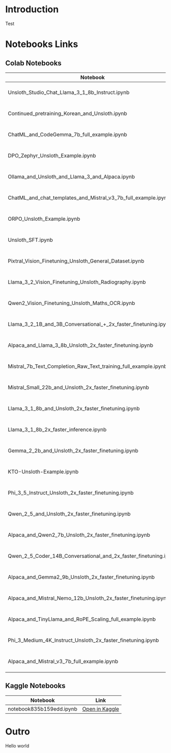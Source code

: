 # Introduction
Test

# Notebooks Links
## Colab Notebooks
| Notebook | Link |
| --- | --- |
| Unsloth_Studio_Chat_Llama_3_1_8b_Instruct.ipynb | [Open in Colab](https://colab.research.google.com/github/Erland366/unsloth-notebooks/blob/master/notebooks/Others/Unsloth_Studio_Chat_Llama_3_1_8b_Instruct.ipynb) |
| Continued_pretraining_Korean_and_Unsloth.ipynb | [Open in Colab](https://colab.research.google.com/github/Erland366/unsloth-notebooks/blob/master/notebooks/Others/Continued_pretraining_Korean_and_Unsloth.ipynb) |
| ChatML_and_CodeGemma_7b_full_example.ipynb | [Open in Colab](https://colab.research.google.com/github/Erland366/unsloth-notebooks/blob/master/notebooks/Others/ChatML_and_CodeGemma_7b_full_example.ipynb) |
| DPO_Zephyr_Unsloth_Example.ipynb | [Open in Colab](https://colab.research.google.com/github/Erland366/unsloth-notebooks/blob/master/notebooks/Others/DPO_Zephyr_Unsloth_Example.ipynb) |
| Ollama_and_Unsloth_and_Llama_3_and_Alpaca.ipynb | [Open in Colab](https://colab.research.google.com/github/Erland366/unsloth-notebooks/blob/master/notebooks/Others/Ollama_and_Unsloth_and_Llama_3_and_Alpaca.ipynb) |
| ChatML_and_chat_templates_and_Mistral_v3_7b_full_example.ipynb | [Open in Colab](https://colab.research.google.com/github/Erland366/unsloth-notebooks/blob/master/notebooks/Others/ChatML_and_chat_templates_and_Mistral_v3_7b_full_example.ipynb) |
| ORPO_Unsloth_Example.ipynb | [Open in Colab](https://colab.research.google.com/github/Erland366/unsloth-notebooks/blob/master/notebooks/Others/ORPO_Unsloth_Example.ipynb) |
| Unsloth_SFT.ipynb | [Open in Colab](https://colab.research.google.com/github/Erland366/unsloth-notebooks/blob/master/notebooks/Others/Unsloth_SFT.ipynb) |
| Pixtral_Vision_Finetuning_Unsloth_General_Dataset.ipynb | [Open in Colab](https://colab.research.google.com/github/Erland366/unsloth-notebooks/blob/master/notebooks/VLM/Pixtral_Vision_Finetuning_Unsloth_General_Dataset.ipynb) |
| Llama_3_2_Vision_Finetuning_Unsloth_Radiography.ipynb | [Open in Colab](https://colab.research.google.com/github/Erland366/unsloth-notebooks/blob/master/notebooks/VLM/Llama_3_2_Vision_Finetuning_Unsloth_Radiography.ipynb) |
| Qwen2_Vision_Finetuning_Unsloth_Maths_OCR.ipynb | [Open in Colab](https://colab.research.google.com/github/Erland366/unsloth-notebooks/blob/master/notebooks/VLM/Qwen2_Vision_Finetuning_Unsloth_Maths_OCR.ipynb) |
| Llama_3_2_1B_and_3B_Conversational_+_2x_faster_finetuning.ipynb | [Open in Colab](https://colab.research.google.com/github/Erland366/unsloth-notebooks/blob/master/notebooks/LLM/Llama_3_2_1B_and_3B_Conversational_+_2x_faster_finetuning.ipynb) |
| Alpaca_and_Llama_3_8b_Unsloth_2x_faster_finetuning.ipynb | [Open in Colab](https://colab.research.google.com/github/Erland366/unsloth-notebooks/blob/master/notebooks/LLM/Alpaca_and_Llama_3_8b_Unsloth_2x_faster_finetuning.ipynb) |
| Mistral_7b_Text_Completion_Raw_Text_training_full_example.ipynb | [Open in Colab](https://colab.research.google.com/github/Erland366/unsloth-notebooks/blob/master/notebooks/LLM/Mistral_7b_Text_Completion_Raw_Text_training_full_example.ipynb) |
| Mistral_Small_22b_and_Unsloth_2x_faster_finetuning.ipynb | [Open in Colab](https://colab.research.google.com/github/Erland366/unsloth-notebooks/blob/master/notebooks/LLM/Mistral_Small_22b_and_Unsloth_2x_faster_finetuning.ipynb) |
| Llama_3_1_8b_and_Unsloth_2x_faster_finetuning.ipynb | [Open in Colab](https://colab.research.google.com/github/Erland366/unsloth-notebooks/blob/master/notebooks/LLM/Llama_3_1_8b_and_Unsloth_2x_faster_finetuning.ipynb) |
| Llama_3_1_8b_2x_faster_inference.ipynb | [Open in Colab](https://colab.research.google.com/github/Erland366/unsloth-notebooks/blob/master/notebooks/LLM/Llama_3_1_8b_2x_faster_inference.ipynb) |
| Gemma_2_2b_and_Unsloth_2x_faster_finetuning.ipynb | [Open in Colab](https://colab.research.google.com/github/Erland366/unsloth-notebooks/blob/master/notebooks/LLM/Gemma_2_2b_and_Unsloth_2x_faster_finetuning.ipynb) |
| KTO-Unsloth-Example.ipynb | [Open in Colab](https://colab.research.google.com/github/Erland366/unsloth-notebooks/blob/master/notebooks/LLM/KTO-Unsloth-Example.ipynb) |
| Phi_3_5_Instruct_Unsloth_2x_faster_finetuning.ipynb | [Open in Colab](https://colab.research.google.com/github/Erland366/unsloth-notebooks/blob/master/notebooks/LLM/Phi_3_5_Instruct_Unsloth_2x_faster_finetuning.ipynb) |
| Qwen_2_5_and_Unsloth_2x_faster_finetuning.ipynb | [Open in Colab](https://colab.research.google.com/github/Erland366/unsloth-notebooks/blob/master/notebooks/LLM/Qwen_2_5_and_Unsloth_2x_faster_finetuning.ipynb) |
| Alpaca_and_Qwen2_7b_Unsloth_2x_faster_finetuning.ipynb | [Open in Colab](https://colab.research.google.com/github/Erland366/unsloth-notebooks/blob/master/notebooks/LLM/Alpaca_and_Qwen2_7b_Unsloth_2x_faster_finetuning.ipynb) |
| Qwen_2_5_Coder_14B_Conversational_and_2x_faster_finetuning.ipynb | [Open in Colab](https://colab.research.google.com/github/Erland366/unsloth-notebooks/blob/master/notebooks/LLM/Qwen_2_5_Coder_14B_Conversational_and_2x_faster_finetuning.ipynb) |
| Alpaca_and_Gemma2_9b_Unsloth_2x_faster_finetuning.ipynb | [Open in Colab](https://colab.research.google.com/github/Erland366/unsloth-notebooks/blob/master/notebooks/LLM/Alpaca_and_Gemma2_9b_Unsloth_2x_faster_finetuning.ipynb) |
| Alpaca_and_Mistral_Nemo_12b_Unsloth_2x_faster_finetuning.ipynb | [Open in Colab](https://colab.research.google.com/github/Erland366/unsloth-notebooks/blob/master/notebooks/LLM/Alpaca_and_Mistral_Nemo_12b_Unsloth_2x_faster_finetuning.ipynb) |
| Alpaca_and_TinyLlama_and_RoPE_Scaling_full_example.ipynb | [Open in Colab](https://colab.research.google.com/github/Erland366/unsloth-notebooks/blob/master/notebooks/LLM/Alpaca_and_TinyLlama_and_RoPE_Scaling_full_example.ipynb) |
| Phi_3_Medium_4K_Instruct_Unsloth_2x_faster_finetuning.ipynb | [Open in Colab](https://colab.research.google.com/github/Erland366/unsloth-notebooks/blob/master/notebooks/LLM/Phi_3_Medium_4K_Instruct_Unsloth_2x_faster_finetuning.ipynb) |
| Alpaca_and_Mistral_v3_7b_full_example.ipynb | [Open in Colab](https://colab.research.google.com/github/Erland366/unsloth-notebooks/blob/master/notebooks/LLM/Alpaca_and_Mistral_v3_7b_full_example.ipynb) |

## Kaggle Notebooks
| Notebook | Link |
| --- | --- |
| notebook835b159edd.ipynb | [Open in Kaggle](https://www.kaggle.com/notebooks/welcome?src=https://github.com/Erland366/unsloth-notebooks/blob/master/notebooks/Kaggle/notebook835b159edd.ipynb&accelerator=nvidiaTeslaT4) |

# Outro
Hello world